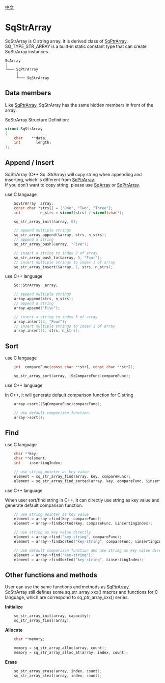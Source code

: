 [中文](SqStrArray.cn.md)

# SqStrArray

SqStrArray is C string array. It is derived class of [SqPtrArray](SqPtrArray.md).  
SQ_TYPE_STR_ARRAY is a built-in static constant type that can create SqStrArray instances.

	SqArray
	│
	└─── SqPtrArray
	     │
	     └─── SqStrArray

## Data members

Like [SqPtrArray](SqPtrArray.md), SqStrArray has the same hidden members in front of the array.  
  
SqStrArray Structure Definition:

```c
struct SqStrArray
{
	char    **data;
	int       length;
};
```

## Append / Insert

SqStrArray (C++ Sq::StrArray) will copy string when appending and inserting, which is different from [SqPtrArray](SqPtrArray.md).  
If you don't want to copy string, please use [SqArray](SqArray.md) or [SqPtrArray](SqPtrArray.md).  
  
use C language

```c
	SqStrArray  array;
	const char *strs[] = {"One", "Two", "Three"};
	int         n_strs = sizeof(strs) / sizeof(char*);

	sq_str_array_init(&array, 0);

	// append multiple strings
	sq_str_array_append(&array, strs, n_strs);
	// append a string
	sq_str_array_push(&array, "Five");

	// insert a string to index 3 of array
	sq_str_array_push_to(&array, 3, "Four");
	// insert multiple strings to index 1 of array
	sq_str_array_insert(&array, 1, strs, n_strs);
```

use C++ language

```c++
	Sq::StrArray  array;

	// append multiple strings
	array.append(strs, n_strs);
	// append a string
	array.append("Five");

	// insert a string to index 3 of array
	array.insert(3, "Four");
	// insert multiple strings to index 1 of array
	array.insert(1, strs, n_strs);
```

## Sort

use C language

```c
	int  compareFunc(const char **str1, const char **str2);

	sq_str_array_sort(array, (SqCompareFunc)compareFunc);
```

use C++ language  
  
In C++, it will generate default comparison function for C string.

```c++
	array->sort((SqCompareFunc)compareFunc);

	// use default comparison function.
	array->sort();
```

## Find

use C language

```c
	char **key;
	char **element;
	int    insertingIndex;

	// use string pointer as key value
	element = sq_str_array_find(array, key, compareFunc);
	element = sq_str_array_find_sorted(array, key, compareFunc, &insertingIndex);
```

use C++ language  
  
When user sort/find string in C++, it can directly use string as key value and generate default comparison function.

```c++
	// use string pointer as key value
	element = array->find(key, compareFunc);
	element = array->findSorted(key, compareFunc, &insertingIndex);

	// use string as key value directly
	element = array->find("key-string", compareFunc);
	element = array->findSorted("key-string", compareFunc, &insertingIndex);

	// use default comparison function and use string as key value directly
	element = array->find("key-string");
	element = array->findSorted("key-string", &insertingIndex);
```

## Other functions and methods

User can use the same functions and methods as [SqPtrArray](SqPtrArray.md).  
SqStrArray still defines some sq_str_array_xxx() macros and functions for C language, which are correspond to sq_ptr_array_xxx() series.  
  
**Initialize**

```c
	sq_str_array_init(array, capacity);
	sq_str_array_final(array);
```

**Allocate**

```c
	char **memory;

	memory = sq_str_array_alloc(array, count);
	memory = sq_str_array_alloc_at(array, index, count);
```

**Erase**

```c
	sq_str_array_erase(array, index, count);
	sq_str_array_steal(array, index, count);
```
